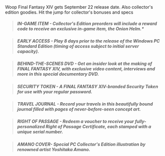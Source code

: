 

Woop Final Fantasy XIV gets September 22 release date. Also collector's edition goodies. Hit the jump for collector's bonuses and specs



> ##### IN-GAME ITEM - Collector's Edition preorders will include a reward code to receive an exclusive in-game item, the Onion Helm.*

> 

> ##### EARLY ACCESS - Play 8 days prior to the release of the Windows PC Standard Edition (timing of access subject to initial server capacity).

> 

> ##### BEHIND-THE-SCENES DVD - Get an insider look at the making of FINAL FANTASY XIV, with exclusive video content, interviews and more in this special documentary DVD.

> 

> ##### SECURITY TOKEN - A FINAL FANTASY XIV-branded Security Token for use with your regular password.

> 

> ##### TRAVEL JOURNAL - Record your travels in this beautifully bound journal filled with pages of never-before-seen concept art.

> 

> ##### RIGHT OF PASSAGE - Redeem a voucher to receive your fully-personalized Right of Passage Certificate, each stamped with a unique serial number.

> 

> ##### AMANO COVER- Special PC Collector's Edition illustration by renowned artist Yoshitaka Amano.

> 

> 




